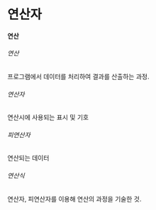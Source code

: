 # 연산자

#### 연산

###### 연산

프로그램에서 데이터를 처리하여 결과를 산출하는 과정. 



###### 연산자

연산시에 사용되는 표시 및 기호



###### 피연산자

연산되는 데이터



###### 연산식

연산자, 피연산자를 이용해 연산의 과정을 기술한 것.



